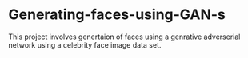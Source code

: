 # Generating-faces-using-GAN-s
This project involves genertaion of faces using a genrative adverserial network using a celebrity face image data set.
